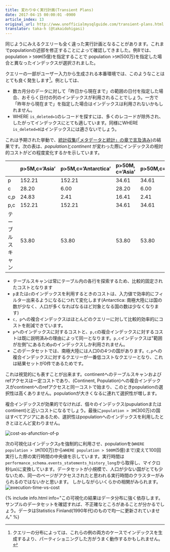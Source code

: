 ```yaml
---
title: 変わりゆく実行計画(Transient Plans)
date: 2017-04-15 00:00:01 -0900
article_index: 13
original_url: http://www.unofficialmysqlguide.com/transient-plans.html
translator: taka-h (@takaidohigasi)
---
```


同じようにみえるクエリーも全く違った実行計画となることがあります。これまでpopulationの述部を修正することによって確認してきました。例8では、population > `500M`(5億)を指定することで population >`5M`(500万)を指定した場合と異なったインデックスが選択されました。

クエリーの一部がユーザー入力から生成される本番環境では、このようなことはとても良く発生します[^1]。例としては、

* 数カ月分のデータに対して「昨日から現在まで」の範囲の日付を指定した場合、おそらく日付の列のインデックスが利用されることでしょう。一方で「昨年から現在まで」を指定した場合はインデックスは利用されないかもしれません。
* WHERE `is_deleted=1`のレコードを探すには、多くのレコードが除外され、したがってインデックスにとても適しています。同様にWHERE `is_deleted=0`はインデックスには適さないでしょう。

これは予期された挙動で、[統計収集(「メタデータと統計」の章で言及済み)](https://yakst.github.io/unofficialmysqlguide-ja/cost-based-optimization.html)の結果です。次の表は、*population*と*continent* が変わった際にインデックスの相対的コストがどの程度変化するかを示しています。

|  | **p>5M,c=’Asia’** | **p>5M,c=’Antarctica’** | **p>50M, c=’Asia’** | **p>50M,c=’Antarctica’** | **p>500M, c=’Asia’** | **p>500M,c=’Antarctica’** |
|:--|:--|:--|:--|:--|:--|:--|
| p | 152.21 | 152.21 | 34.61 | 34.61 | 3.81 | 3.81 |
| c | 28.20 | 6.00 | 28.20 | 6.00 | 28.20 | 6.00 |
| c,p | 24.83 | 2.41 | 16.41 | 2.41 | 3.81 | 2.41 |
| p,c | 152.21 | 152.21 | 34.61 | 34.61 | 3.81 | 3.81 |
| テーブルスキャン | 53.80 | 53.80 | 53.80 | 53.80 | 53.80 | 53.80 |

* テーブルスキャンは常にテーブル内の各行を探索するため、比較的固定されたコストとなります
*  `p`または`c`のインデックスを利用するときのコストは、入力値で効率的にフィルター出来るようになるにつれて変化します(Antarctica: 南極大陸には国の数が少なく、人口が多くなればなるほど対象となる国の数は少なくなります)
* `c, p`への複合インデックスはほとんどのクエリーに対して比較的効率的にコストを削減できています。
* `p`へのインデックスに対するコストと、`p,c`の複合インデックスに対するコストは既に説明済みの理由によって同一となります。`p,c`インデックスは"範囲が左側"にあるため`p`のインデックスしか利用されません。
* このデータセットでは、南極大陸には人口0の4つの国があります。`c,p`への複合インデックスに対するクエリーが一番低コストなクエリーとなり、これは結果セットが0件であるためです。

これは視覚的にも表すことが出来ます。continentへのテーブルスキャンおよびrefアクセスは一定コストであり、(Continent, Population)への複合インデックスがcontinentへのrefアクセスと同一コストで始まり、このときpopulationの選択性は高くありません。populationが大きくなるに連れて選択性が増します。

複合インデックスが効果的でなければ、個々のインデックス(pupulationまたはcontinent)と近いコストになるでしょう。最後に`population > 3M`(300万)の国はすべてアジアにあるため、選択性はpopulationへのインデックスを利用したときとほとんど変わりません。


![cost-as-afunction-of-p](http://www.unofficialmysqlguide.com/_images/cost-as-a-function-of-p.png)

次の可視化はインデックス`p`を強制的に利用させ、populationを(`WHERE population > 1M`(100万)から`WHERE population > 500M`(5億)まで)変えて100回実行した際の実行時間の中央値を示しています。実行時間は`performance_schema.events_statements_history_long`から取得し、マイクロ秒(μs)に変換しています。データセットが小規模で、人口が少ない国がとても少ないため、同一のページがアクセスされたと思われる実行時間のクラスターがみられるのではないかと思います。
しかしながらいくらかの相関がみられます。
 ![execution-time-vs-cost](http://www.unofficialmysqlguide.com/_images/execution-time-vs-cost.png)

{% include info.html info="この可視化の結果はデータ分布に強く依存します。サンプルのデータセットを確認すれば、不正確なところがあることが分かるでしょう。データはStatistics Finland(1990年代)のもので均一に更新されていません" %}

[^1]: クエリーの分布によっては、これらの例の両方のケースでインデックスを生成するより、パーティショニングした方がうまく動作するかもしれません。
